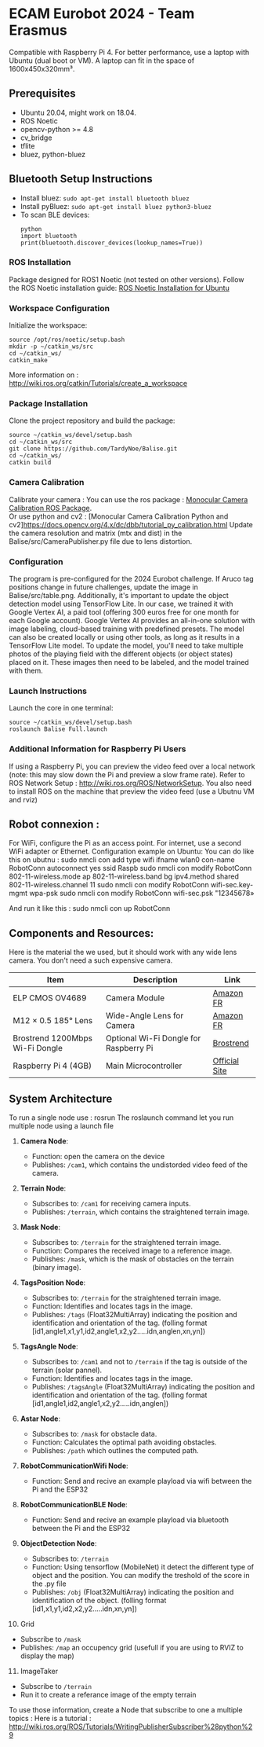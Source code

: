 # ECAM Eurobot 2024 - Team Erasmus

Compatible with Raspberry Pi 4. For better performance, use a laptop with Ubuntu (dual boot or VM). A laptop can fit in the space of 1600x450x320mm³.

## Prerequisites
* Ubuntu 20.04, might work on 18.04. 
* ROS Noetic
* opencv-python >= 4.8
* cv_bridge
* tflite
* bluez, python-bluez

## Bluetooth Setup Instructions
- Install bluez: `sudo apt-get install bluetooth bluez`
- Install pyBluez: `sudo apt-get install bluez python3-bluez`
- To scan BLE devices: 
  ```
  python
  import bluetooth
  print(bluetooth.discover_devices(lookup_names=True))
  ```


### ROS Installation
Package designed for ROS1 Noetic (not tested on other versions).
Follow the ROS Noetic installation guide: [ROS Noetic Installation for Ubuntu](http://wiki.ros.org/noetic/Installation/Ubuntu)  
### Workspace Configuration
Initialize the workspace:
```
source /opt/ros/noetic/setup.bash
mkdir -p ~/catkin_ws/src
cd ~/catkin_ws/
catkin_make
```
More information on : http://wiki.ros.org/catkin/Tutorials/create_a_workspace

### Package Installation
Clone the project repository and build the package:
```
source ~/catkin_ws/devel/setup.bash
cd ~/catkin_ws/src
git clone https://github.com/TardyNoe/Balise.git
cd ~/catkin_ws/
catkin build
```
### Camera Calibration
Calibrate your camera : You can use the ros package : [Monocular Camera Calibration ROS Package](http://wiki.ros.org/camera_calibration/Tutorials/MonocularCalibration).  
Or use python and cv2 : [Monocular Camera Calibration Python and cv2]https://docs.opencv.org/4.x/dc/dbb/tutorial_py_calibration.html
Update the camera resolution and matrix (mtx and dist) in the Balise/src/CameraPublisher.py file due to lens distortion.

### Configuration
The program is pre-configured for the 2024 Eurobot challenge.
If Aruco tag positions change in future challenges, update the image in Balise/src/table.png.
Additionally, it's important to update the object detection model using TensorFlow Lite. 
In our case, we trained it with Google Vertex AI, a paid tool (offering 300 euros free for one month for each Google account). Google Vertex AI provides an all-in-one solution with image labeling, cloud-based training with predefined presets. 
The model can also be created locally or using other tools, as long as it results in a TensorFlow Lite model. 
To update the model, you'll need to take multiple photos of the playing field with the different objects (or object states) placed on it. These images then need to be labeled, and the model trained with them.


### Launch Instructions
Launch the core in one terminal:
```
source ~/catkin_ws/devel/setup.bash
roslaunch Balise Full.launch
```

### Additional Information for Raspberry Pi Users
If using a Raspberry Pi, you can preview the video feed over a local network (note: this may slow down the Pi and preview a slow frame rate). 
Refer to ROS Network Setup : http://wiki.ros.org/ROS/NetworkSetup. You also need to install ROS on the machine that preview the video feed (use a Ubutnu VM and rviz)

## Robot connexion :
For WiFi, configure the Pi as an access point. For internet, use a second WiFi adapter or Ethernet.
Configuration example on Ubuntu:
You can do like this on ubutnu :
sudo nmcli con add type wifi ifname wlan0 con-name RobotConn autoconnect yes ssid Raspb
sudo nmcli con modify RobotConn 802-11-wireless.mode ap 802-11-wireless.band bg ipv4.method shared 802-11-wireless.channel 11
sudo nmcli con modify RobotConn wifi-sec.key-mgmt wpa-psk
sudo nmcli con modify RobotConn wifi-sec.psk "12345678»

And run it like this :
sudo nmcli con up RobotConn

## Components and Resources:

Here is the material the we used, but it should work with any wide lens camera. You don't need a such expensive camera.

| Item                      | Description                           | Link                                                                                                             |
|---------------------------|---------------------------------------|------------------------------------------------------------------------------------------------------------------|
| ELP CMOS OV4689           | Camera Module                         | [Amazon FR](https://www.amazon.fr/gp/product/B07KMZ9GHZ/ref=ppx_yo_dt_b_search_asin_title?ie=UTF8&psc=1)         |
| M12 × 0.5 185° Lens       | Wide-Angle Lens for Camera            | [Amazon FR](https://www.amazon.fr/gp/product/B07MFYM133/ref=ppx_yo_dt_b_search_asin_title?ie=UTF8&psc=1)         |
| Brostrend 1200Mbps Wi-Fi Dongle | Optional Wi-Fi Dongle for Raspberry Pi | [Brostrend](https://www.brostrend.com/collections/france/products/brostrend-1200mbps-linux-usb-cle-wifi-adaptateurs-longue-portee) |
| Raspberry Pi 4 (4GB)      | Main Microcontroller                  | [Official Site](https://www.raspberrypi.org/products/raspberry-pi-4-model-b/)                                   |


## System Architecture
To run a single node use : rosrun <nodename>
The roslaunch command let you run multiple node using a launch file

1. **Camera Node**:
   - Function: open the camera on the device
   - Publishes: `/cam1`, which contains the undistorded video feed of the camera.

2. **Terrain Node**: 
   - Subscribes to: `/cam1` for receiving camera inputs.
   - Publishes: `/terrain`, which contains the straightened terrain image.

3. **Mask Node**: 
   - Subscribes to: `/terrain` for the straightened terrain image.
   - Function: Compares the received image to a reference image.
   - Publishes: `/mask`, which is the mask of obstacles on the terrain (binary image).

4. **TagsPosition Node**: 
   - Subscribes to: `/terrain` for the straightened terrain image.
   - Function: Identifies and locates tags in the image.
   - Publishes: `/tags` (Float32MultiArray) indicating the position and identification and orientation of the tag. (folling format [id1,angle1,x1,y1,id2,angle1,x2,y2.....idn,anglen,xn,yn])
     
5. **TagsAngle Node**: 
   - Subscribes to: `/cam1` and not to `/terrain` if the tag is outside of the terrain (solar pannel).
   - Function: Identifies and locates tags in the image.
   - Publishes: `/tagsAngle` (Float32MultiArray) indicating the position and identification and orientation of the tag. (folling format [id1,angle1,id2,angle1,x2,y2.....idn,anglen])

6. **Astar Node**: 
   - Subscribes to: `/mask` for obstacle data.
   - Function: Calculates the optimal path avoiding obstacles.
   - Publishes: `/path` which outlines the computed path.

7. **RobotCommunicationWifi Node**: 
   - Function: Send and recive an example playload via wifi between the Pi and the ESP32

8. **RobotCommunicationBLE Node**: 
   - Function: Send and recive an example playload via bluetooth between the Pi and the ESP32

9. **ObjectDetection Node**: 
   - Subscribes to: `/terrain`
   - Function: Using tensorflow (MobileNet) it detect the different type of object and the position. You can modify the treshold of the score in the .py file
   - Publishes: `/obj` (Float32MultiArray) indicating the position and identification of the object. (folling format [id1,x1,y1,id2,x2,y2.....idn,xn,yn])

10. Grid
  - Subscribe to `/mask`
  - Publishes: `/map` an occupency grid (usefull if you are using to RVIZ to display the map)

11. ImageTaker
  - Subscribe to `/terrain`
  - Run it to create a referance image of the empty terrain

To use those information, create a Node that subscribe to one a multiple topics : 
Here is a tutorial : http://wiki.ros.org/ROS/Tutorials/WritingPublisherSubscriber%28python%29

